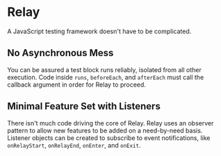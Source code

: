 # Relay

A JavaScript testing framework doesn't have to be complicated.

## No Asynchronous Mess

You can be assured a test block runs reliably, isolated from all other execution. Code inside `runs`, `beforeEach`, and `afterEach` must call the callback argument in order for Relay to proceed.

## Minimal Feature Set with Listeners

There isn't much code driving the core of Relay. Relay uses an observer pattern to allow new features to be added on a need-by-need basis. Listener objects can be created to subscribe to event notifications, like `onRelayStart`, `onRelayEnd`, `onEnter`, and `onExit`.